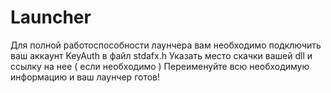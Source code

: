 # Launcher

Для полной работоспособности лаунчера вам необходимо подключить ваш аккаунт KeyAuth в файл stdafx.h
Указать место скачки вашей dll и ссылку на нее ( если необходимо )
Переименуйте всю необходимую информацию и ваш лаунчер готов!
